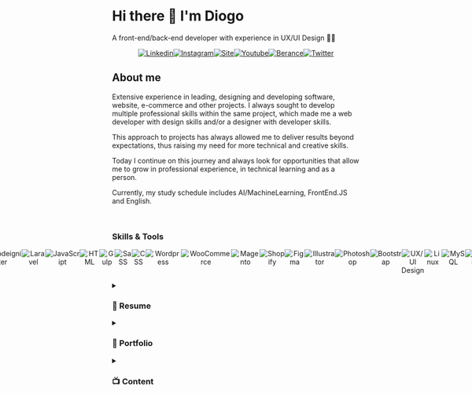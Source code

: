 <h1>Hi there 👋 I'm Diogo</h1>
 <p>A front-end/back-end developer with experience in UX/UI Design 👨‍💻</p>
  <p style="display: flex;justify-content: center; text-align: center; width: 100%;">
  <a style="display:inline-block" href="https://www.linkedin.com/in/dgsoares/" target="_blank"><img alt="Linkedin" src="https://github-production-user-asset-6210df.s3.amazonaws.com/25693566/251623217-58d38f53-ad3d-488d-b15e-42247b1dcc7b.png" alt="Linkedin DgSoares" />
  </a>
   <a style="display:inline-block" href="https://www.instagram.com/dgplsoares/" target="_blank"><img alt="Instagram" src="https://github-production-user-asset-6210df.s3.amazonaws.com/25693566/251626479-3530ff3d-3306-4c15-9eac-84e0296918e1.png" alt="Instagram DgSoares" />
   </a>
   <a style="display:inline-block" href="https://weweb.com.br/diogo-soares" target="_blank"><img alt="Site" src="https://github-production-user-asset-6210df.s3.amazonaws.com/25693566/251626547-b3d0dbde-5cd4-4397-a7e2-d3e37cfe32c1.png" alt="Site DgSoares" />
   </a>
   <a style="display:inline-block" href="https://www.youtube.com/@diogosoares5517" target="_blank"><img alt="Youtube" src="https://github-production-user-asset-6210df.s3.amazonaws.com/25693566/251626639-65c13a12-60b9-4a92-a56d-b8d2713561df.png" alt="Youtube DgSoares" />
   </a>
   <a style="display:inline-block" href="https://www.behance.net/dgsoares" target="_blank"><img alt="Berance" src="https://github-production-user-asset-6210df.s3.amazonaws.com/25693566/251626928-dc7ec870-3bd5-4c6f-9fe9-0b8aacf0c91b.png" alt="Behance DgSoares" />
   </a>
   <a style="display:inline-block" href="[https://twitter.com/DgSoaresDev](https://twitter.com/DgSoaresTech)" target="_blank"><img alt="Twitter" src="https://github-production-user-asset-6210df.s3.amazonaws.com/25693566/251626795-d35d87cc-0872-4eb7-ade3-9f68a50d80a9.png" alt="Twitter DgSoares" />
   </a>
    </p>

<h2>About me</h2>
<p>Extensive experience in leading, designing and developing software, website, e-commerce and other projects. I always sought to develop multiple professional skills within the same project, which made me a web developer with design skills and/or a designer with developer skills.</p>

<p>This approach to projects has always allowed me to deliver results beyond expectations, thus raising my need for more technical and creative skills.</p>

<p>Today I continue on this journey and always look for opportunities that allow me to grow in professional experience, in technical learning and as a person.</p>

<p>Currently, my study schedule includes AI/MachineLearning, FrontEnd.JS and English.</p>

<br>
<h3>Skills & Tools</h3>
 <p style="display: flex;justify-content: center; text-align: center; width: 100%;">
 <img src="https://github-production-user-asset-6210df.s3.amazonaws.com/25693566/251631059-a6ef62f9-dc42-4b3e-8797-d2a2a9f6091a.png" alt="PHP" />
   <img src="https://github.com/dgsoaresdev/dgsoaresdev/assets/25693566/332d96e3-df6b-4e3b-a345-499ef7fb4a79" alt="Codeigniter" />
   <img src="https://github.com/dgsoaresdev/dgsoaresdev/assets/25693566/fe299379-8b84-4b9f-ba95-3b63112e165d" alt="Laravel" />
  <img src="https://github.com/dgsoaresdev/dgsoaresdev/assets/25693566/2286c6a1-526c-43cc-983d-0848902c07cd" alt="JavaScript" />    
  <img src="https://github.com/dgsoaresdev/dgsoaresdev/assets/25693566/55103f66-52ae-4b5a-b29d-d60274d382a8" alt="HTML" /> 
   <img src="https://github.com/dgsoaresdev/dgsoaresdev/assets/25693566/8b859fd0-5296-4b34-beee-dacbb2dc3126" alt="Gulp" /> 
  <img src="https://github.com/dgsoaresdev/dgsoaresdev/assets/25693566/9ea7cbdb-15ba-44cc-a906-873c2b6be81b" alt="SaSS" /> 
   <img src="https://github.com/dgsoaresdev/dgsoaresdev/assets/25693566/91981f61-96d9-4191-b8c6-8b27e913fbd2" alt="CSS" /> 
   <img src="https://github.com/dgsoaresdev/dgsoaresdev/assets/25693566/a210d979-cb98-4b6d-8177-a648751c21f4" alt="Wordpress" />
  <img src="https://github.com/dgsoaresdev/dgsoaresdev/assets/25693566/c69e82d0-ac02-483b-ad31-d6c6114df055" alt="WooCommerce" /> 
  <img src="https://github.com/dgsoaresdev/dgsoaresdev/assets/25693566/18d06ba3-3608-4e5a-959c-ff9a19faee9e" alt="Magento" />
  <img src="https://github.com/dgsoaresdev/dgsoaresdev/assets/25693566/24990f4d-97ac-415b-a4d1-6cbaf961ab0d" alt="Shopify" />
  <img src="https://github.com/dgsoaresdev/dgsoaresdev/assets/25693566/eb6869cb-68be-49cd-8625-0059318819c3" alt="Figma" />
  <img src="https://github.com/dgsoaresdev/dgsoaresdev/assets/25693566/38ab1845-1a1a-425b-94fb-9c2f4a77edc3" alt="Illustrator" /> 
  <img src="https://github.com/dgsoaresdev/dgsoaresdev/assets/25693566/69787f06-b109-45d8-b1ee-a223ed8194d5" alt="Photoshop" />  
  <img src="https://github.com/dgsoaresdev/dgsoaresdev/assets/25693566/178309b5-cf34-4488-bcfe-2d0c913167df" alt="Bootstrap" />
  <img src="https://github.com/dgsoaresdev/dgsoaresdev/assets/25693566/6b06a74d-3def-4b11-8c02-73af59698c85" alt="UX/UI Design" />
  <img src="https://github.com/dgsoaresdev/dgsoaresdev/assets/25693566/a04041f0-ad94-45cd-9174-7d708fcaa880" alt="Linux" />
  <img src="https://github.com/dgsoaresdev/dgsoaresdev/assets/25693566/78e0ad67-d828-4c0d-a8dd-95d1f653fc69" alt="MySQL" />
  <img src="https://github.com/dgsoaresdev/dgsoaresdev/assets/25693566/41a9da41-488c-418b-8257-8087d5231ebe" alt="Zapier" />
  <img src="https://github.com/dgsoaresdev/dgsoaresdev/assets/25693566/4baa1d3a-5ece-42a4-b1df-3f178057b96f" alt="Bling" />
 </p>


<details>
<summary><h3>📃 Resume</h3></summary>
<br>
<h4>Experience:</h4>
<br>
 
👨‍💻 **PHP Software Developer** | 📆 2021 - moment\
📍 **Haws Digital Software Software** - Fortaleza/CE, BR
<br>

<img align="left" src="https://img.shields.io/badge/bootstrap-563D7C?logo=bootstrap&logoColor=white" />
<img align="left" src="https://img.shields.io/badge/css3-1572B6?logo=css3&logoColor=white" />
<img align="left" src="https://img.shields.io/badge/html5-E34F26?logo=html5&logoColor=white" />
<img align="left" src="https://img.shields.io/static/v1?label=JavaScript&message=jQuery/Ajax&color=e6a408&style=flat&logo=javascript&logoColor=FFFFFF" />
<img align="left" src="https://img.shields.io/static/v1?label=PHP&message=Codeigniter&color=purple&style=flat&logo=php&logoColor=white" />
<img align="left" src="https://img.shields.io/badge/API-E34F26?logo=fastapi&color=blue&logoColor=white" />
<img align="left" src="https://img.shields.io/badge/MySQL-563D7C?logo=mysql&color=13859f&logoColor=white" />
<img align="left" src="https://img.shields.io/badge/Linux-563D7C?logo=linux&color=yellow&logoColor=black" />

<br>
<hr>
<br>

👨‍💻 **Full Stack & UX/UI** | 📆 2015 - moment\
📍 **I9ME Webdesign** - Fortaleza/CE, BR
<br>

<img align="left" src="https://img.shields.io/badge/Figma-1572B6?logo=figma&color=red&logoColor=white" />
<img align="left" src="https://img.shields.io/badge/Wordpress | WooCommerce-1572B6?logo=wordpress&logoColor=white" />
<img align="left" src="https://img.shields.io/badge/SaSS-1572B6?logo=sass&color=purple&logoColor=white" />
<img align="left" src="https://img.shields.io/badge/Gulp-1572B6?logo=gulp&color=red&logoColor=white" />
<img align="left" src="https://img.shields.io/badge/html5-E34F26?logo=html5&logoColor=white" />
<img align="left" src="https://img.shields.io/static/v1?label=JavaScript&message=jQuery/Ajax&color=e6a408&style=flat&logo=javascript&logoColor=FFFFFF" />
<img align="left" src="https://img.shields.io/badge/API-E34F26?logo=fastapi&color=blue&logoColor=white" />

<br>
<hr>
<br>

👨‍💻 **PMP | Full Stack Developer | UX/UI** | 📆 2013 - 2015\
📍 **MMMODA** - Fortaleza/CE, BR
<br>

<img align="left" src="https://img.shields.io/badge/Wordpress | WooCommerce-1572B6?logo=wordpress&logoColor=white" />
<img align="left" src="https://img.shields.io/badge/Magento-1572B6?logo=magento&color=red&logoColor=white" />
<img align="left" src="https://img.shields.io/badge/css3-1572B6?logo=css3&logoColor=white" />
<img align="left" src="https://img.shields.io/badge/html5-E34F26?logo=html5&logoColor=white" />
<img align="left" src="https://img.shields.io/static/v1?label=JavaScript&message=jQuery/Ajax&color=e6a408&style=flat&logo=javascript&logoColor=FFFFFF" />
<img align="left" src="https://img.shields.io/badge/API-E34F26?logo=fastapi&color=blue&logoColor=white" />
<img align="left" src="https://img.shields.io/badge/Adobe-1572B6?logo=adobe&color=red&logoColor=white" />

<br>
<hr>
<br>

👨‍💻 **PMP | Front-end Developer | UI Designer** | 📆 2010 - 2013\
📍 **ZoeWeb** - Goiânia/GO, BR
<br>

<img align="left" src="https://img.shields.io/badge/Magento-1572B6?logo=magento&color=red&logoColor=white" />
<img align="left" src="https://img.shields.io/badge/css3-1572B6?logo=css3&logoColor=white" />
<img align="left" src="https://img.shields.io/badge/html5-E34F26?logo=html5&logoColor=white" />
<img align="left" src="https://img.shields.io/static/v1?label=JavaScript&message=jQuery/Ajax&color=e6a408&style=flat&logo=javascript&logoColor=FFFFFF" />
<img align="left" src="https://img.shields.io/badge/Webservice-E34F26?logo=fastapi&color=blue&logoColor=white" />
<img align="left" src="https://img.shields.io/badge/Adobe-1572B6?logo=adobe&color=red&logoColor=white" />

<br>
<hr>
<br>

👨‍💻 **Front-end Developer | UI Designer** | 📆 2007 - 2010\
📍 **Neo Criação** - Açailândia/MA, BR
<br>

<img align="left" src="https://img.shields.io/badge/css-1572B6?logo=css3&logoColor=white" />
<img align="left" src="https://img.shields.io/badge/html-E34F26?logo=html5&logoColor=white" />
<img align="left" src="https://img.shields.io/static/v1?label=JavaScript&message=jQuery/Ajax&color=e6a408&style=flat&logo=javascript&logoColor=FFFFFF" />
<img align="left" src="https://img.shields.io/badge/PHP-1572B6?logo=php&logoColor=white" />
<img align="left" src="https://img.shields.io/badge/MySQL-563D7C?logo=mysql&color=13859f&logoColor=white" />
<img align="left" src="https://img.shields.io/badge/Adobe-1572B6?logo=adobe&color=red&logoColor=white" />

<br>
<hr>

 <h4>Education:</h4>
 <br>

👨‍💻 **Machine Learning** | 📆 2023 - moment\
📍 **UDACITY** Online
<br>

👨‍💻 **Cyber Security** - Technical Course | 📆 2023 - moment\
📍 Online
<br>

👨‍💻 **Computer engineering** - Bachelor | 📆 2023\
📍 **UNINTER - CE** BR
<br>

👨‍💻 **English Course**  | 📆 2023 - moment\
📍 **ABA English** - Online
<br>

👨‍💻 **Codeigniter PHP Framework** - Technical Course | 📆 2018\
📍 Online
<br>

👨‍💻 **PHPOO** - Technical Course | 📆 2013\
📍 Online
<br>

👨‍💻 **UX/UI Design** - Technical Course | 📆 2011\
📍 Online
<br>

👨‍💻 **Advertising Degree** - Bachelor | 📆 2010 - 2013\
📍 **PUC - GO** BR
<br>
</details>

<details>
<summary><h3>💼 Portfolio</h3></summary>
<br>
 
🚀 **<a href="https://eduplataforma.com.br" target="_blank">Edu Plataforma - E-learning Platform</a>** | 💡 **PHP Software** | 📆 2022 - moment\
✏️ **Designer**: UX/UI Design, with prototyping in low, medium and high fidelity.\
💻 **Developer**: Front-end & Back-end Development.
<br>
 
<img align="left" src="https://img.shields.io/badge/PHP-1572B6?logo=php&logoColor=white" />
<img align="left" src="https://img.shields.io/badge/Bootstrap-1572B6?logo=bootstrap&color=purple&logoColor=white" />
<img align="left" src="https://img.shields.io/badge/CSS3-1572B6?logo=css3&color=blue&logoColor=white" />
<img align="left" src="https://img.shields.io/badge/html5-E34F26?logo=html5&logoColor=white" />
<img align="left" src="https://img.shields.io/static/v1?label=JavaScript&message=jQuery/Ajax&color=e6a408&style=flat&logo=javascript&logoColor=FFFFFF" />
<img align="left" src="https://img.shields.io/badge/Figma-1572B6?logo=figma&color=red&logoColor=white" />
<img align="left" src="https://img.shields.io/badge/API-E34F26?logo=fastapi&color=blue&logoColor=white" />

<br>
<hr>
<br>

🚀 **<a href="https://captacomercial.com.br" target="_blank">Emilio Ribas</a>** | 💡 **Wordpress new features** | 📆 2022 - moment\
✏️ **Designer:** UX/UI Design, with prototyping in low, medium and high fidelity | creation of new user interfaces.\
💻 **Developer:** Front-end & Back-end Development | New features in theme and new plugins.
<br>

<img align="left" src="https://img.shields.io/badge/Wordpress | WooCommerce-1572B6?logo=wordpress&logoColor=white" />
<img align="left" src="https://img.shields.io/badge/Figma-1572B6?logo=figma&color=red&logoColor=white" />
<img align="left" src="https://img.shields.io/badge/Gulp-1572B6?logo=gulp&color=red&logoColor=white" />
<img align="left" src="https://img.shields.io/badge/SaSS-1572B6?logo=sass&color=purple&logoColor=white" />
<img align="left" src="https://img.shields.io/badge/html5-E34F26?logo=html5&logoColor=white" />
<img align="left" src="https://img.shields.io/static/v1?label=JavaScript&message=jQuery/Ajax&color=e6a408&style=flat&logo=javascript&logoColor=FFFFFF" />
<img align="left" src="https://img.shields.io/badge/API-E34F26?logo=fastapi&color=blue&logoColor=white" />

<br>
<hr>
<br>

🚀 **<a href="https://vaideparalelas.com.br" target="_blank">Paralelas Calçados</a>** | 💡 **Ecommerce with ERP integration** | 📆 2023\
✏️ **Design management:** Management UX/UI Design, with prototyping in low, medium and high fidelity | Style Guide.\
💻 **Developer:** Front-end & Back-end development and Management of the integration API development project with ERP VarejoOnline.
 <br>

<img align="left" src="https://img.shields.io/badge/Wordpress | WooCommerce-1572B6?logo=wordpress&logoColor=white" />
<img align="left" src="https://img.shields.io/badge/Figma-1572B6?logo=figma&color=red&logoColor=white" />
<img align="left" src="https://img.shields.io/badge/SaSS-1572B6?logo=sass&color=purple&logoColor=white" />
<img align="left" src="https://img.shields.io/badge/Gulp-1572B6?logo=gulp&color=red&logoColor=white" />
<img align="left" src="https://img.shields.io/badge/html5-E34F26?logo=html5&logoColor=white" />
<img align="left" src="https://img.shields.io/static/v1?label=JavaScript&message=jQuery/Ajax&color=e6a408&style=flat&logo=javascript&logoColor=FFFFFF" />
<img align="left" src="https://img.shields.io/badge/API-E34F26?logo=fastapi&color=blue&logoColor=white" />
 
<br>
<hr>
<br>

🚀 **<a href="https://cialne.com.br" target="_blank">CIALNE Alimentos</a>** | 💡 **Company Website** | 📆 2022\
✏️ **Design management:** Management UX/UI Design, with prototyping in low, medium and high fidelity | Style Guide.\
💻 **Developer:** Front-end & Back-end development.
<br>

<img align="left" src="https://img.shields.io/badge/Wordpress | WooCommerce-1572B6?logo=wordpress&logoColor=white" />
<img align="left" src="https://img.shields.io/badge/Figma-1572B6?logo=figma&color=red&logoColor=white" />
<img align="left" src="https://img.shields.io/badge/SaSS-1572B6?logo=sass&color=purple&logoColor=white" />
<img align="left" src="https://img.shields.io/badge/Gulp-1572B6?logo=gulp&color=red&logoColor=white" />
<img align="left" src="https://img.shields.io/badge/html5-E34F26?logo=html5&logoColor=white" />
<img align="left" src="https://img.shields.io/static/v1?label=JavaScript&message=jQuery/Ajax&color=e6a408&style=flat&logo=javascript&logoColor=FFFFFF" />

<br>
<hr>
<br>

🚀 **Masterquip** | 💡 **Ecommerce + Company Website** | 📆 2023\
✏️ **Design management:** Management UX/UI Design, with prototyping in low, medium and high fidelity\
💻 **Developer:** Front-end & Back-end development and integration API development project with CRM and MailChimp
<br>
 
<img align="left" src="https://img.shields.io/badge/Wordpress | WooCommerce-1572B6?logo=wordpress&logoColor=white" />
<img align="left" src="https://img.shields.io/badge/Figma-1572B6?logo=figma&color=red&logoColor=white" />
<img align="left" src="https://img.shields.io/badge/SaSS-1572B6?logo=sass&color=purple&logoColor=white" />
<img align="left" src="https://img.shields.io/badge/Gulp-1572B6?logo=gulp&color=red&logoColor=white" />
<img align="left" src="https://img.shields.io/badge/html5-E34F26?logo=html5&logoColor=white" />
<img align="left" src="https://img.shields.io/static/v1?label=JavaScript&message=jQuery/Ajax&color=e6a408&style=flat&logo=javascript&logoColor=FFFFFF" />
<img align="left" src="https://img.shields.io/badge/API-E34F26?logo=fastapi&color=blue&logoColor=white" />

<br>
<hr>
<br>

🚀 **Agendaê** | 💡 **UX/UI Design for Mobile App with two versions (partner & customer)** | 📆 2022\
✏️ **Design management:** Management UX/UI Design, with prototyping in low, medium and high fidelity | Style Guide.\
💻 **Developer:** Front-end & Back-end development.
<br>

<img align="left" src="https://img.shields.io/badge/Figma-1572B6?logo=figma&color=red&logoColor=white" />

<br>
<hr>
<br>

🚀 **<a href="https://captacomercial.com.br" target="_blank">Capta Venda Consultiva</a>** | 💡 **Ecommerce + Company Site** | 📆 2022\
✏️ **Design management:** Management UX/UI Design, with prototyping in low, medium and high fidelity.\
💻 **Developer:** Front-end & Back-end development and integration API development project with CRM and MailChimp .
 <br>

<img align="left" src="https://img.shields.io/badge/Wordpress | WooCommerce-1572B6?logo=wordpress&logoColor=white" />
<img align="left" src="https://img.shields.io/badge/Figma-1572B6?logo=figma&color=red&logoColor=white" />
<img align="left" src="https://img.shields.io/badge/SaSS-1572B6?logo=sass&color=purple&logoColor=white" />
<img align="left" src="https://img.shields.io/badge/Gulp-1572B6?logo=gulp&color=red&logoColor=white" />
<img align="left" src="https://img.shields.io/badge/html5-E34F26?logo=html5&logoColor=white" />
<img align="left" src="https://img.shields.io/static/v1?label=JavaScript&message=jQuery/Ajax&color=e6a408&style=flat&logo=javascript&logoColor=FFFFFF" />
<img align="left" src="https://img.shields.io/badge/API-E34F26?logo=fastapi&color=blue&logoColor=white" />

<br>
<hr>
<br>

🚀 **<a href="https://artefapi.com.br.com.br" target="_blank">Artefapi</a>** | 💡 **Ecommerce + Company Website** | 📆 2021\
✏️ **Design management:** Management UX/UI Design, with prototyping in low, medium and high fidelity.\
💻 **Developer:** Front-end & Back-end development and integration API development project with CRM and ActiveCampaign.
<br>
 
<img align="left" src="https://img.shields.io/badge/Wordpress | WooCommerce-1572B6?logo=wordpress&logoColor=white" />
<img align="left" src="https://img.shields.io/badge/Figma-1572B6?logo=figma&color=red&logoColor=white" />
<img align="left" src="https://img.shields.io/badge/SaSS-1572B6?logo=sass&color=purple&logoColor=white" />
<img align="left" src="https://img.shields.io/badge/Gulp-1572B6?logo=gulp&color=red&logoColor=white" />
<img align="left" src="https://img.shields.io/badge/html5-E34F26?logo=html5&logoColor=white" />
<img align="left" src="https://img.shields.io/static/v1?label=JavaScript&message=jQuery/Ajax&color=e6a408&style=flat&logo=javascript&logoColor=FFFFFF" />
<img align="left" src="https://img.shields.io/badge/API-E34F26?logo=fastapi&color=blue&logoColor=white" />

<br>
<hr>
<br>

🚀 **<a href="https://www.bikinysociety.com.br/" target="_blank">Bikiny Society</a>** | 💡 **Shopify Ecommerce and integration with ERP Bling** | 📆 2020\
✏️ **Design:** UX/UI Design, with prototyping theme customizations\
💻 **Developer:** Front-end development of customizations and integration with ERP Bling.
💻 **ERP Bling:** Modeling of spreadsheets to import data into the new ERP; Importation of loads and configurations in ERP Bling.
<br>
 
<img align="left" src="https://img.shields.io/badge/Shopify-1572B6?logo=shopify&color=1bc21b&logoColor=white" />
<img align="left" src="https://img.shields.io/badge/Figma-1572B6?logo=figma&color=red&logoColor=white" />
<img align="left" src="https://img.shields.io/badge/Spreadsheets to import -1572B6?logo=microsoft-excel&color=0e640e&logoColor=white" />
<img align="left" src="https://img.shields.io/badge/CSS3-1572B6?logo=css3&color=blue&logoColor=white" />
<img align="left" src="https://img.shields.io/badge/html5-E34F26?logo=html5&logoColor=white" />
<img align="left" src="https://img.shields.io/static/v1?label=JavaScript&message=jQuery/Ajax&color=e6a408&style=flat&logo=javascript&logoColor=FFFFFF" />
<img align="left" src="https://img.shields.io/badge/API-E34F26?logo=fastapi&color=blue&logoColor=white" />
<img align="left" src="https://img.shields.io/static/v1?label=ERP&message=Bling&color=0e640e&style=flat" />

<br>
<hr>
<br>

🚀 **<a href="https://giovannibruno.com.br" target="_blank">Giovanni Bruno Calçados</a>** | 💡 **Ecommerce with ERP integration** | 📆 2021\
✏️ **Design:** UX/UI Design, with and high fidelity.\
💻 **Developer:** Front-end & Back-end development and Management of the integration API development project with ERP and CRM.
<br>
 
<img align="left" src="https://img.shields.io/badge/Wordpress | WooCommerce-1572B6?logo=wordpress&logoColor=white" />
<img align="left" src="https://img.shields.io/badge/Figma-1572B6?logo=figma&color=red&logoColor=white" />
<img align="left" src="https://img.shields.io/badge/SaSS-1572B6?logo=sass&color=purple&logoColor=white" />
<img align="left" src="https://img.shields.io/badge/Gulp-1572B6?logo=gulp&color=red&logoColor=white" />
<img align="left" src="https://img.shields.io/badge/html5-E34F26?logo=html5&logoColor=white" />
<img align="left" src="https://img.shields.io/static/v1?label=JavaScript&message=jQuery/Ajax&color=e6a408&style=flat&logo=javascript&logoColor=FFFFFF" />
<img align="left" src="https://img.shields.io/badge/API-E34F26?logo=fastapi&color=blue&logoColor=white" />

<br>
<hr>
<br>

🚀 **<a href="https://eletronicaapolo.com.br" target="_blank">Eletrônica Apolo</a>** | 💡 **Ecommerce + Company Website** | 📆 2019\
✏️ **Design management:** Management UX/UI Design, with prototyping in low, medium and high fidelity\
💻 **Developer management:**  Team development, front-end and back-end. Integration with CRM, ERP and Mailchimp.
<br>
 
<img align="left" src="https://img.shields.io/badge/Wordpress | WooCommerce-1572B6?logo=wordpress&logoColor=white" />
<img align="left" src="https://img.shields.io/badge/Figma-1572B6?logo=figma&color=red&logoColor=white" />
<img align="left" src="https://img.shields.io/badge/SaSS-1572B6?logo=sass&color=purple&logoColor=white" />
<img align="left" src="https://img.shields.io/badge/Gulp-1572B6?logo=gulp&color=red&logoColor=white" />
<img align="left" src="https://img.shields.io/badge/html5-E34F26?logo=html5&logoColor=white" />
<img align="left" src="https://img.shields.io/static/v1?label=JavaScript&message=jQuery/Ajax&color=e6a408&style=flat&logo=javascript&logoColor=FFFFFF" />
<img align="left" src="https://img.shields.io/badge/API-E34F26?logo=fastapi&color=blue&logoColor=white" />

<br>
<hr>
<br>

🚀 **Zia Partner** | 💡 **Landing Page** | 📆 2018\
✏️ **Design management:** Management UX/UI Design, with prototyping in low, medium and high fidelity.\
💻 **Developer management:**  Team development, front-end and back-end. Integration with CRM and Mailchimp.
<br>
 
<img align="left" src="https://img.shields.io/badge/Wordpress-1572B6?logo=wordpress&logoColor=white" />
<img align="left" src="https://img.shields.io/badge/Figma-1572B6?logo=figma&color=red&logoColor=white" />
<img align="left" src="https://img.shields.io/badge/SaSS-1572B6?logo=sass&color=purple&logoColor=white" />
<img align="left" src="https://img.shields.io/badge/Gulp-1572B6?logo=gulp&color=red&logoColor=white" />
<img align="left" src="https://img.shields.io/badge/html5-E34F26?logo=html5&logoColor=white" />
<img align="left" src="https://img.shields.io/static/v1?label=JavaScript&message=jQuery/Ajax&color=e6a408&style=flat&logo=javascript&logoColor=FFFFFF" />
<img align="left" src="https://img.shields.io/badge/API-E34F26?logo=fastapi&color=blue&logoColor=white" />

<br>
<hr>
<br>

🚀 **<a href="https://www.behance.net/gallery/174866025/Website-design-and-development-for-Barneys-Burger" target="_blank">Barneys Burger</a>** | 💡 **Company Website** | 📆 2019\
✏️ **Design:** UX/UI Design, with prototyping in low, medium and high fidelity.\
💻 **Developer management:**  Team development, front-end and back-end. Integration with CRM and Mailchimp.
<br>
 
<img align="left" src="https://img.shields.io/badge/Wordpress-1572B6?logo=wordpress&logoColor=white" />
<img align="left" src="https://img.shields.io/badge/Adobe-1572B6?logo=adobe&color=red&logoColor=white" />
<img align="left" src="https://img.shields.io/badge/SaSS-1572B6?logo=sass&color=purple&logoColor=white" />
<img align="left" src="https://img.shields.io/badge/Gulp-1572B6?logo=gulp&color=red&logoColor=white" />
<img align="left" src="https://img.shields.io/badge/html5-E34F26?logo=html5&logoColor=white" />
<img align="left" src="https://img.shields.io/static/v1?label=JavaScript&message=jQuery/Ajax&color=e6a408&style=flat&logo=javascript&logoColor=FFFFFF" />
<img align="left" src="https://img.shields.io/badge/API-E34F26?logo=fastapi&color=blue&logoColor=white" />

<br>
<hr>
<br>

🚀 **<a href="https://www.behance.net/gallery/174865759/Landing-Page-design-and-development-for-Barneys-Burger" target="_blank">Franquia Barneys Burger</a>** | 💡 **Landing Page - Dark Mode** | 📆 2018\
✏️ **Design:** UX/UI Design, with prototyping in low, medium and high fidelity.\
💻 **Developer:** Front-end & Back-end development and integration API development project with CRM and MailChimp.
<br>
 
<img align="left" src="https://img.shields.io/badge/Wordpress-1572B6?logo=wordpress&logoColor=white" />
<img align="left" src="https://img.shields.io/badge/Adobe-1572B6?logo=adobe&color=red&logoColor=white" />
<img align="left" src="https://img.shields.io/badge/SaSS-1572B6?logo=sass&color=purple&logoColor=white" />
<img align="left" src="https://img.shields.io/badge/Gulp-1572B6?logo=gulp&color=red&logoColor=white" />
<img align="left" src="https://img.shields.io/badge/html5-E34F26?logo=html5&logoColor=white" />
<img align="left" src="https://img.shields.io/static/v1?label=JavaScript&message=jQuery/Ajax&color=e6a408&style=flat&logo=javascript&logoColor=FFFFFF" />
<img align="left" src="https://img.shields.io/badge/API-E34F26?logo=fastapi&color=blue&logoColor=white" />

<br>
<hr>
<br>

🚀 **<a href="https://www.behance.net/gallery/174865571/Landing-Page-design-and-development-for-Barneys-Burger" target="_blank">Franquia Barneys Burger</a>** | 💡 **Landing Page** | 📆 2018\
✏️ **Design:** UX/UI Design, with prototyping in low, medium and high fidelity.\
💻 **Developer:** Front-end & Back-end development and integration API development project with CRM and MailChimp.
<br>
 
<img align="left" src="https://img.shields.io/badge/Wordpress-1572B6?logo=wordpress&logoColor=white" />
<img align="left" src="https://img.shields.io/badge/Adobe-1572B6?logo=adobe&color=red&logoColor=white" />
<img align="left" src="https://img.shields.io/badge/SaSS-1572B6?logo=sass&color=purple&logoColor=white" />
<img align="left" src="https://img.shields.io/badge/Gulp-1572B6?logo=gulp&color=red&logoColor=white" />
<img align="left" src="https://img.shields.io/badge/html5-E34F26?logo=html5&logoColor=white" />
<img align="left" src="https://img.shields.io/static/v1?label=JavaScript&message=jQuery/Ajax&color=e6a408&style=flat&logo=javascript&logoColor=FFFFFF" />
<img align="left" src="https://img.shields.io/badge/API-E34F26?logo=fastapi&color=blue&logoColor=white" />

<br>
<hr>
<br>

🚀 **<a href="http://franquia.pizzavignoli.com.br/" target="_blank">Franquia Pizza Vignoli</a>** | 💡 **Landing Page** | 📆 2018\
✏️ **Design:** UX/UI Design, with prototyping in low, medium and high fidelit.\
💻 **Developer:** Front-end & Back-end development and integration API development project with CRM and MailChimp.
<br>
 
<img align="left" src="https://img.shields.io/badge/Wordpress-1572B6?logo=wordpress&logoColor=white" />
<img align="left" src="https://img.shields.io/badge/Adobe-1572B6?logo=adobe&color=red&logoColor=white" />
<img align="left" src="https://img.shields.io/badge/SaSS-1572B6?logo=sass&color=purple&logoColor=white" />
<img align="left" src="https://img.shields.io/badge/Gulp-1572B6?logo=gulp&color=red&logoColor=white" />
<img align="left" src="https://img.shields.io/badge/html5-E34F26?logo=html5&logoColor=white" />
<img align="left" src="https://img.shields.io/static/v1?label=JavaScript&message=jQuery/Ajax&color=e6a408&style=flat&logo=javascript&logoColor=FFFFFF" />
<img align="left" src="https://img.shields.io/badge/API-E34F26?logo=fastapi&color=blue&logoColor=white" />

<br>
<hr>
<br>

🚀 **<a href="https://i9me.com.br" target="blank">I9ME</a>** | 💡 **Company Website** | 📆 2018\
✏️ **Design:** Management UX/UI Design, with prototyping in low, medium and high fidelity | Style Guide.\
💻 **Developer management:**  Team development, front-end and back-end. Integration with CRM and Mailchimp.
<br>

<img align="left" src="https://img.shields.io/badge/Wordpress-1572B6?logo=wordpress&logoColor=white" />
<img align="left" src="https://img.shields.io/badge/Adobe-1572B6?logo=adobe&color=red&logoColor=white" />
<img align="left" src="https://img.shields.io/badge/SaSS-1572B6?logo=sass&color=purple&logoColor=white" />
<img align="left" src="https://img.shields.io/badge/Gulp-1572B6?logo=gulp&color=red&logoColor=white" />
<img align="left" src="https://img.shields.io/badge/html5-E34F26?logo=html5&logoColor=white" />
<img align="left" src="https://img.shields.io/static/v1?label=JavaScript&message=jQuery/Ajax&color=e6a408&style=flat&logo=javascript&logoColor=FFFFFF" />

<br>
<hr>
<br>

🚀 **<a href="https://www.behance.net/gallery/174857025/Website-design-and-development-for-Globo-Consorcio" target="blank">Globo Consórcio** | 💡 **Company Website** | 📆 2017\
✏️ **Design:** UX/UI Design with prototyping in low, medium and high fidelity | Style Guide.\
💻 **Developer:** Front-end & Back-end development.
<br>

<img align="left" src="https://img.shields.io/badge/Wordpress-1572B6?logo=wordpress&logoColor=white" />
<img align="left" src="https://img.shields.io/badge/Adobe-1572B6?logo=adobe&color=red&logoColor=white" />
<img align="left" src="https://img.shields.io/badge/SaSS-1572B6?logo=sass&color=purple&logoColor=white" />
<img align="left" src="https://img.shields.io/badge/Gulp-1572B6?logo=gulp&color=red&logoColor=white" />
<img align="left" src="https://img.shields.io/badge/html5-E34F26?logo=html5&logoColor=white" />
<img align="left" src="https://img.shields.io/static/v1?label=JavaScript&message=jQuery/Ajax&color=e6a408&style=flat&logo=javascript&logoColor=FFFFFF" />

<br>
<hr>
<br>

🚀 **<a href="https://www.behance.net/gallery/174856619/Website-development-for-ZoeWeb-company" target="blank">Zoeweb</a>** | 💡 **Company Website** | 📆 2016\
💻 **Developer:** Front-end & Back-end development | Integration with CRM and ActiveCampaing.
<br>

<img align="left" src="https://img.shields.io/badge/Wordpress-1572B6?logo=wordpress&logoColor=white" />
<img align="left" src="https://img.shields.io/badge/Adobe-1572B6?logo=adobe&color=red&logoColor=white" />
<img align="left" src="https://img.shields.io/badge/SaSS-1572B6?logo=sass&color=purple&logoColor=white" />
<img align="left" src="https://img.shields.io/badge/Gulp-1572B6?logo=gulp&color=red&logoColor=white" />
<img align="left" src="https://img.shields.io/badge/html5-E34F26?logo=html5&logoColor=white" />
<img align="left" src="https://img.shields.io/static/v1?label=JavaScript&message=jQuery/Ajax&color=e6a408&style=flat&logo=javascript&logoColor=FFFFFF" />

<br>
<hr>
<br>

<h3>🖌 Wordpress Elementor Projects</h3>
<br>

🚀 **<a href="https://eduplataforma.com.br/" target="blank">Edu Plataforma</a>** | 💡 **Landing Page** | 📆 2023\
💻 **Developer:** Theme customization using the Elementor plugin and integration with CRM and MailChimp.
<br>

<img align="left" src="https://img.shields.io/badge/Wordpress-1572B6?logo=wordpress&logoColor=white" />
<img align="left" src="https://img.shields.io/badge/Elementor-1572B6?logo=elementor&color=purple&logoColor=white" />
<img align="left" src="https://img.shields.io/badge/Figma-1572B6?logo=figma&color=red&logoColor=white" />
<img align="left" src="https://img.shields.io/badge/CSS3-1572B6?logo=css3&color=blue&logoColor=white" />
<img align="left" src="https://img.shields.io/badge/html5-E34F26?logo=html5&logoColor=white" />
<img align="left" src="https://img.shields.io/static/v1?label=JavaScript&message=jQuery/Ajax&color=e6a408&style=flat&logo=javascript&logoColor=FFFFFF" />

<br>
<hr>
<br>


🚀 **<a href="https://helainespa.com/" target="blank">Helaine SPA</a>** | 💡 **Company Website** | 📆 2023\
💻 **Developer:** Theme customization using the Elementor plugin and integration with CRM and MailChimp.
<br>

<img align="left" src="https://img.shields.io/badge/Wordpress-1572B6?logo=wordpress&logoColor=white" />
<img align="left" src="https://img.shields.io/badge/Elementor-1572B6?logo=elementor&color=purple&logoColor=white" />
<img align="left" src="https://img.shields.io/badge/Figma-1572B6?logo=figma&color=red&logoColor=white" />
<img align="left" src="https://img.shields.io/badge/CSS3-1572B6?logo=css3&color=blue&logoColor=white" />
<img align="left" src="https://img.shields.io/badge/html5-E34F26?logo=html5&logoColor=white" />
<img align="left" src="https://img.shields.io/static/v1?label=JavaScript&message=jQuery/Ajax&color=e6a408&style=flat&logo=javascript&logoColor=FFFFFF" />

<br>
<hr>
<br>

🚀 **<a href="https://minerbz.com.br/" target="blank">MINER</a>** | 💡 **Company Website** | 📆 2022\
💻 **Developer:** Theme customization using the Elementor plugin and integration with CRM and ActiveCampaing.
<br>

<img align="left" src="https://img.shields.io/badge/Wordpress-1572B6?logo=wordpress&logoColor=white" />
<img align="left" src="https://img.shields.io/badge/Elementor-1572B6?logo=elementor&color=purple&logoColor=white" />
<img align="left" src="https://img.shields.io/badge/Figma-1572B6?logo=figma&color=red&logoColor=white" />
<img align="left" src="https://img.shields.io/badge/CSS3-1572B6?logo=css3&color=blue&logoColor=white" />
<img align="left" src="https://img.shields.io/badge/html5-E34F26?logo=html5&logoColor=white" />
<img align="left" src="https://img.shields.io/static/v1?label=JavaScript&message=jQuery/Ajax&color=e6a408&style=flat&logo=javascript&logoColor=FFFFFF" />

<br>
<hr>
<br>

🚀 **<a href="https://cesis.bio.br/" target="blank">CESIS</a>** | 💡 **Company Website** | 📆 2022\
💻 **Developer:** Theme customization using the Elementor plugin and integration with CRM and MailChimp.
<br>

<img align="left" src="https://img.shields.io/badge/Wordpress-1572B6?logo=wordpress&logoColor=white" />
<img align="left" src="https://img.shields.io/badge/Elementor-1572B6?logo=elementor&color=purple&logoColor=white" />
<img align="left" src="https://img.shields.io/badge/Figma-1572B6?logo=figma&color=red&logoColor=white" />
<img align="left" src="https://img.shields.io/badge/CSS3-1572B6?logo=css3&color=blue&logoColor=white" />
<img align="left" src="https://img.shields.io/badge/html5-E34F26?logo=html5&logoColor=white" />
<img align="left" src="https://img.shields.io/static/v1?label=JavaScript&message=jQuery/Ajax&color=e6a408&style=flat&logo=javascript&logoColor=FFFFFF" />

<br>
<hr>
<br>

🚀 **<a href="https://haws.digital/" target="blank">Haws Digital</a>** | 💡 **Landing Page** | 📆 2021\
💻 **Developer:** Theme customization using the Elementor plugin and integration with CRM and MailChimp.
<br>

<img align="left" src="https://img.shields.io/badge/Wordpress-1572B6?logo=wordpress&logoColor=white" />
<img align="left" src="https://img.shields.io/badge/Elementor-1572B6?logo=elementor&color=purple&logoColor=white" />
<img align="left" src="https://img.shields.io/badge/Figma-1572B6?logo=figma&color=red&logoColor=white" />
<img align="left" src="https://img.shields.io/badge/CSS3-1572B6?logo=css3&color=blue&logoColor=white" />
<img align="left" src="https://img.shields.io/badge/html5-E34F26?logo=html5&logoColor=white" />
<img align="left" src="https://img.shields.io/static/v1?label=JavaScript&message=jQuery/Ajax&color=e6a408&style=flat&logo=javascript&logoColor=FFFFFF" />

<br>
<hr>
<br>

🚀 **<a href="https://poraocrossfit.com/" target="blank">Porão Crossfit</a>** | 💡 **Company Website** | 📆 2021\
💻 **Developer:** Theme customization using the Elementor plugin and integration with CRM and MailChimp.
<br>

<img align="left" src="https://img.shields.io/badge/Wordpress-1572B6?logo=wordpress&logoColor=white" />
<img align="left" src="https://img.shields.io/badge/Elementor-1572B6?logo=elementor&color=purple&logoColor=white" />
<img align="left" src="https://img.shields.io/badge/Figma-1572B6?logo=figma&color=red&logoColor=white" />
<img align="left" src="https://img.shields.io/badge/CSS3-1572B6?logo=css3&color=blue&logoColor=white" />
<img align="left" src="https://img.shields.io/badge/html5-E34F26?logo=html5&logoColor=white" />
<img align="left" src="https://img.shields.io/static/v1?label=JavaScript&message=jQuery/Ajax&color=e6a408&style=flat&logo=javascript&logoColor=FFFFFF" />

<br>
<hr>
<br>

 
</details>

<details>
<summary><h3>📺 Content</h3></summary>
<br>
 
📹 **<a href="https://www.youtube.com/watch?v=qkm6xuHgx1k" target="_blank">Watch</a>** | 💡 **Automated segmentation, with Active Campaign** | 📆 2023/MAR

<br>
<hr>
<br>
</details>

<!--
**dgsoaresdev/dgsoaresdev** is a ✨ _special_ ✨ repository because its `README.md` (this file) appears on your GitHub profile.

Here are some ideas to get you started:

- 🔭 I’m currently working on ...
- 🌱 I’m currently learning ...
- 👯 I’m looking to collaborate on ...
- 🤔 I’m looking for help with ...
- 💬 Ask me about ...
- 📫 How to reach me: ...
- 😄 Pronouns: ...
- ⚡ Fun fact: ...
-->
